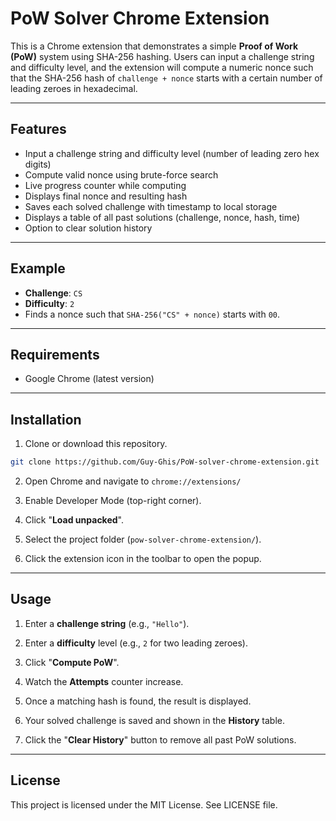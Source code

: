 # PoW Solver Chrome Extension

This is a Chrome extension that demonstrates a simple **Proof of Work (PoW)** system using SHA-256 hashing. Users can input a challenge string and difficulty level, and the extension will compute a numeric nonce such that the SHA-256 hash of `challenge + nonce` starts with a certain number of leading zeroes in hexadecimal.

---
## Features
- Input a challenge string and difficulty level (number of leading zero hex digits)
- Compute valid nonce using brute-force search
- Live progress counter while computing
- Displays final nonce and resulting hash
- Saves each solved challenge with timestamp to local storage
- Displays a table of all past solutions (challenge, nonce, hash, time)
- Option to clear solution history

---
## Example
- **Challenge**: `CS`
- **Difficulty**: `2`
- Finds a nonce such that `SHA-256("CS" + nonce)` starts with `00`.

---
## Requirements
- Google Chrome (latest version)

---
## Installation
1. Clone or download this repository.
```bash
git clone https://github.com/Guy-Ghis/PoW-solver-chrome-extension.git
```
2. Open Chrome and navigate to `chrome://extensions/`

3. Enable Developer Mode (top-right corner).

4. Click "**Load unpacked**".

5. Select the project folder (`pow-solver-chrome-extension/`).

6. Click the extension icon in the toolbar to open the popup.

---
## Usage
1. Enter a **challenge string** (e.g., `"Hello"`).

2. Enter a **difficulty** level (e.g., `2` for two leading zeroes).

3. Click "**Compute PoW**".

4. Watch the **Attempts** counter increase.

5. Once a matching hash is found, the result is displayed.

6. Your solved challenge is saved and shown in the **History** table.

7. Click the "**Clear History**" button to remove all past PoW solutions.

---

## License
This project is licensed under the MIT License. See LICENSE file.